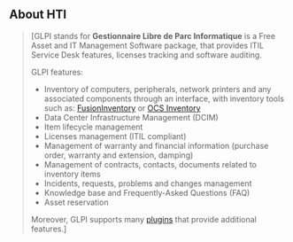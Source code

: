 ## **About HTI**

> \[GLPI stands for **Gestionnaire Libre de Parc Informatique** is a Free Asset and IT Management Software package, that provides ITIL Service Desk features, licenses tracking and software auditing.
>
> GLPI features:
>
> * Inventory of computers, peripherals, network printers and any associated components through an interface, with inventory tools such as: [FusionInventory](http://fusioninventory.org/) or [OCS Inventory](https://www.ocsinventory-ng.org/)
> * Data Center Infrastructure Management (DCIM)
> * Item lifecycle management
> * Licenses management (ITIL compliant)
> * Management of warranty and financial information (purchase order, warranty and extension, damping)
> * Management of contracts, contacts, documents related to inventory items
> * Incidents, requests, problems and changes management
> * Knowledge base and Frequently-Asked Questions (FAQ)
> * Asset reservation
>
> Moreover, GLPI supports many [plugins](http://plugins.glpi-project.org/) that provide additional features.\]